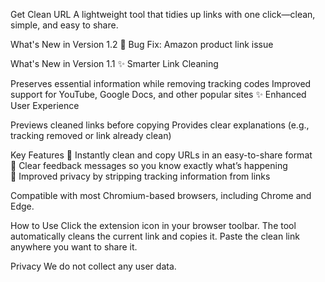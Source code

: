 Get Clean URL
A lightweight tool that tidies up links with one click—clean, simple, and easy to share.

What's New in Version 1.2
🐞 Bug Fix: Amazon product link issue

What's New in Version 1.1
✨ Smarter Link Cleaning

Preserves essential information while removing tracking codes
Improved support for YouTube, Google Docs, and other popular sites
✨ Enhanced User Experience

Previews cleaned links before copying
Provides clear explanations (e.g., tracking removed or link already clean)

Key Features
📌 Instantly clean and copy URLs in an easy-to-share format <br>
📌 Clear feedback messages so you know exactly what’s happening <br>
📌 Improved privacy by stripping tracking information from links <br>

Compatible with most Chromium-based browsers, including Chrome and Edge.

How to Use
Click the extension icon in your browser toolbar.
The tool automatically cleans the current link and copies it.
Paste the clean link anywhere you want to share it.

Privacy
We do not collect any user data.
